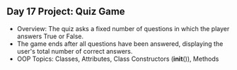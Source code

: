 ## Day 17 Project: Quiz Game
- Overview: The quiz asks a fixed number of questions in which the player answers True or False.
- The game ends after all questions have been answered, displaying the user's total number of correct answers.
- OOP Topics: Classes, Attributes, Class Constructors (__init__()), Methods 
